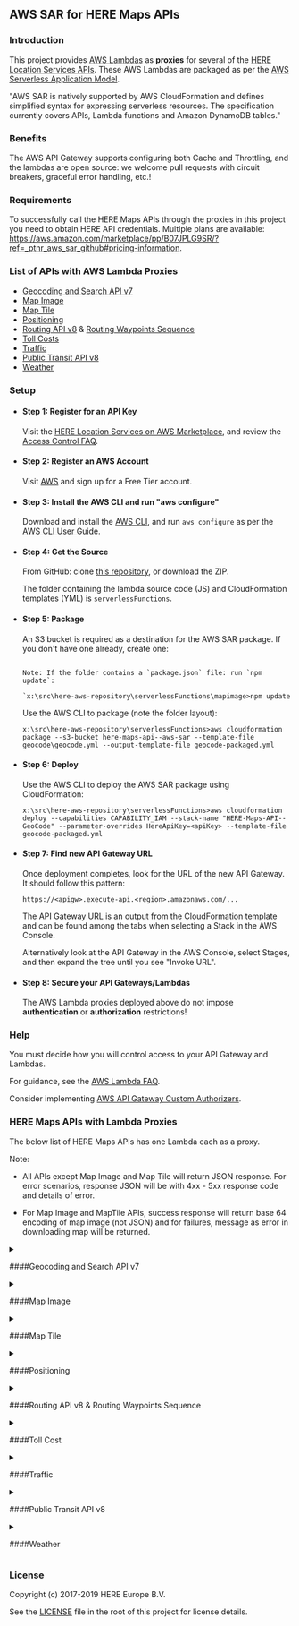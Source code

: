 ## AWS SAR for HERE Maps APIs
### Introduction
This project provides [AWS Lambdas](https://aws.amazon.com/lambda/) as __proxies__ for several of the [HERE Location Services APIs](https://developer.here.com/develop/rest-apis). These AWS Lambdas are packaged as per the [AWS Serverless Application Model](https://aws.amazon.com/about-aws/whats-new/2016/11/introducing-the-aws-serverless-application-model/).

"AWS SAR is natively supported by AWS CloudFormation and defines simplified syntax for expressing serverless resources. The specification currently covers APIs, Lambda functions and Amazon DynamoDB tables."

### Benefits

The AWS API Gateway supports configuring both Cache and Throttling, and the lambdas are open source: we welcome pull requests with circuit breakers, graceful error handling, etc.!

### Requirements
To successfully call the HERE Maps APIs through the proxies in this project you need to obtain HERE API credentials. Multiple plans are available: https://aws.amazon.com/marketplace/pp/B07JPLG9SR/?ref=_ptnr_aws_sar_github#pricing-information.

### List of APIs with AWS Lambda Proxies
* [Geocoding and Search API v7](https://developer.here.com/documentation/geocoding-search-api/dev_guide/index.html)
* [Map Image](https://developer.here.com/documentation/map-image/topics/introduction.html)
* [Map Tile](https://developer.here.com/documentation/map-tile/topics/introduction.html)
* [Positioning](https://developer.here.com/documentation/positioning/topics/introduction.html)
* [Routing API v8](https://developer.here.com/documentation/routing-api/dev_guide/index.html) & [Routing Waypoints Sequence](https://developer.here.com/documentation/routing-waypoints/dev_guide/topics/what-is.html)
* [Toll Costs](https://developer.here.com/documentation/toll-cost/topics/introduction.html)
* [Traffic](https://developer.here.com/documentation/traffic/topics/introduction.html)
* [Public Transit API v8](https://developer.here.com/documentation/public-transit/dev_guide/index.html)
* [Weather](https://developer.here.com/documentation/weather/topics/overview.html)


### Setup

* #### Step 1: Register for an API Key

    Visit the [HERE Location Services on AWS Marketplace](https://aws.amazon.com/marketplace/pp/B07JPLG9SR/?ref=_ptnr_aws_sar_github), and review the [Access Control FAQ](https://developer.here.com/faqs#access-control).

* #### Step 2: Register an AWS Account

    Visit [AWS](https://aws.amazon.com/free/) and sign up for a Free Tier account.

* #### Step 3: Install the AWS CLI and run "aws configure"

    Download and install the [AWS CLI](https://aws.amazon.com/cli/), and run `aws configure` as per the [AWS CLI User Guide](http://docs.aws.amazon.com/cli/latest/userguide/cli-chap-getting-started.html).

* #### Step 4: Get the Source

    From GitHub: clone [this repository](https://github.com/heremaps/here-aws-sar), or download the ZIP.

    The folder containing the lambda source code (JS) and CloudFormation templates (YML) is `serverlessFunctions`.

* #### Step 5: Package

    An S3 bucket is required as a destination for the AWS SAR package. If you don't have one already, create one:

    ```aws s3 mb s3://here-maps-api--aws-sar

    Note: If the folder contains a `package.json` file: run `npm update`:

    `x:\src\here-aws-repository\serverlessFunctions\mapimage>npm update
  ```

    Use the AWS CLI to package (note the folder layout):

    ```x:\src\here-aws-repository\serverlessFunctions>aws cloudformation package --s3-bucket here-maps-api--aws-sar --template-file geocode\geocode.yml --output-template-file geocode-packaged.yml```

* #### Step 6: Deploy

    Use the AWS CLI to deploy the AWS SAR package using CloudFormation:

    ```x:\src\here-aws-repository\serverlessFunctions>aws cloudformation deploy --capabilities CAPABILITY_IAM --stack-name "HERE-Maps-API--GeoCode" --parameter-overrides HereApiKey=<apiKey> --template-file geocode-packaged.yml```

* #### Step 7: Find new API Gateway URL

    Once deployment completes, look for the URL of the new API Gateway. It should follow this pattern:

    ```https://<apigw>.execute-api.<region>.amazonaws.com/...```

    The API Gateway URL is an output from the CloudFormation template and can be found among the tabs when selecting a Stack in the AWS Console.

    Alternatively look at the API Gateway in the AWS Console, select Stages, and then expand the tree until you see "Invoke URL".

* #### Step 8: Secure your API Gateways/Lambdas

    The AWS Lambda proxies deployed above do not impose **authentication** or **authorization** restrictions!


### Help

You must decide how you will control access to your API Gateway and Lambdas.

For guidance, see the [AWS Lambda FAQ](https://aws.amazon.com/lambda/faqs/#security).

Consider implementing [AWS API Gateway Custom Authorizers](http://docs.aws.amazon.com/apigateway/latest/developerguide/use-custom-authorizer.html).



### HERE Maps APIs with Lambda Proxies

The below list of HERE Maps APIs has one Lambda each as a proxy.

Note:

 * All APIs except Map Image and Map Tile will return JSON response. For error scenarios, response JSON will be with 4xx - 5xx response code and details of error.

 * For Map Image and MapTile APIs, success response will return base 64 encoding of map image (not JSON) and for failures, message as error in downloading map will be returned.


<details>
<summary markdown="span">

####Geocoding and Search API v7
</summary>

URL Mapping

|API                  | HERE URL Prefix                                 |  AWS Lambda App URL Prefix |
|-------------------- |-------------------------------------------------|-----------------------------------------------------------|
|discover             | `https://discover.search.hereapi.com/`              |  `https://<apigw>.execute-api.<region>.amazonaws.com/Prod/geocode/api/` |
|geocode            | `https://geocode.search.hereapi.com/`      |  `https://<apigw>.execute-api.<region>.amazonaws.com/Prod/geocode/api/` |
|autosuggest            | `https://autosuggest.search.hereapi.com/`      |  `https://<apigw>.execute-api.<region>.amazonaws.com/Prod/geocode/api/` |
|browse            | `https://browse.search.hereapi.com/`      |  `https://<apigw>.execute-api.<region>.amazonaws.com/Prod/geocode/api/` |
|lookup            | `https://lookup.search.hereapi.com/`      |  `https://<apigw>.execute-api.<region>.amazonaws.com/Prod/geocode/api/` |
|revgeocode            | `https://revgeocode.search.hereapi.com/`      |  `https://<apigw>.execute-api.<region>.amazonaws.com/Prod/geocode/api/` |

* For detailed examples refer [here](serverlessFunctions/geocode/README.md).

</details>

<details>
<summary markdown="span">

####Map Image
</summary>

URL Mapping

|API                  | HERE URL Prefix                                 |  AWS Lambda App URL Prefix |
|-------------------- |-------------------------------------------------|-----------------------------------------------------------|
|Images               | `https://image.maps.ls.hereapi.com/`            |  `https://<apigw>.execute-api.<region>.amazonaws.com/Prod/mapimage/api/` |

* For detailed examples refer [here](serverlessFunctions/mapimage/README.md). 

</details>

<details>
<summary markdown="span">

####Map Tile
</summary>

URL Mapping

|API                  | HERE URL Prefix                                 |  AWS Lambda App URL Prefix |
|-------------------- |-------------------------------------------------|-----------------------------------------------------------|
|MapTile              | `https://{1-4}.traffic.maps.ls.hereapi.com/`    |  `https://<apigw>.execute-api.<region>.amazonaws.com/Prod/maptile/api/traffic/`
|MapTile              | `https://{1.4}.base.maps.ls.hereapi.com/`       |  `https://<apigw>.execute-api.<region>.amazonaws.com/Prod/maptile/api/base/`
|MapTile              | `https://{1.4}.aerial.maps.ls.hereapi.com/`     |  `https://<apigw>.execute-api.<region>.amazonaws.com/Prod/maptile/api/aerial/`

* For detailed examples refer [here](serverlessFunctions/maptile/README.md). 

</details>

<details>
<summary markdown="span">

####Positioning
</summary>

URL Mapping

|API                  | HERE URL Prefix                                 |  AWS Lambda App URL Prefix |
|-------------------- |-------------------------------------------------|-----------------------------------------------------------|
|Position             | `https://pos.ls.hereapi.com/`                   |  `https://<apigw>.execute-api.<region>.amazonaws.com/Prod/position/api/` |

* For detailed examples refer [here](serverlessFunctions/position/README.md). 
</details>

<details>
<summary markdown="span">

####Routing API v8 & Routing Waypoints Sequence
</summary>

URL Mapping

|API                  | HERE URL Prefix                                 |  AWS Lambda App URL Prefix |
|-------------------- |-------------------------------------------------|-----------------------------------------------------------|
|CalculateRoute              | `https://router.hereapi.com/`|  `https://<apigw>.execute-api.<region>.amazonaws.com/Prod/routing/api/` |
|Routing((Isoline))              | `https://isoline.route.ls.hereapi.com/`|  `https://<apigw>.execute-api.<region>.amazonaws.com/Prod/routing/api/isoline.route/` |
|Routing(Matrix)              | `https://matrix.route.ls.hereapi.com/`|  `https://<apigw>.execute-api.<region>.amazonaws.com/Prod/routing/api/matrix.route/` |

* For detailed examples refer [here](serverlessFunctions/routing/README.md). 

</details>

<details>
<summary markdown="span">

####Toll Cost
</summary>

URL Mapping

|API                  | HERE URL Prefix                                 |  AWS Lambda App URL Prefix |
|-------------------- |-------------------------------------------------|-----------------------------------------------------------|
|Toll Cost            | `https://tce.api.here.com/2/calculateroute.json`|  `https://<apigw>.execute-api.<region>.amazonaws.com/Prod/tollcost` |

* For detailed examples refer [here](serverlessFunctions/tollcost/README.md). 

</details>

<details>
<summary markdown="span">

####Traffic 
</summary>

URL Mapping

|API                  | HERE URL Prefix                                 |  AWS Lambda App URL Prefix |
|-------------------- |-------------------------------------------------|-----------------------------------------------------------|
|Traffic              | `https://traffic.ls.hereapi.com/`               |  `https://<apigw>.execute-api.<region>.amazonaws.com/Prod/traffic/api/traffic/` |
|Traffic(tiles)       | `https://{1..4}.traffic.maps.ls.hereapi.com/`   |  `https://<apigw>.execute-api.<region>.amazonaws.com/Prod/traffic/api/traffic.maps/` |

* For detailed examples refer [here](serverlessFunctions/traffic/README.md). 

</details>  

<details>
<summary markdown="span">

####Public Transit API v8
</summary>

URL Mapping

|API                  | HERE URL Prefix                                 |  AWS Lambda App URL Prefix |
|-------------------- |-------------------------------------------------|-----------------------------------------------------------|
|Next Departures              | `https:/transit.hereapi.com/`               |  `https://<apigw>.execute-api.<region>.amazonaws.com/Prod/transit/api/` |
|Station Search              | `https:/transit.hereapi.com/`               |  `https://<apigw>.execute-api.<region>.amazonaws.com/Prod/transit/api/` |
|Routing              | `https:/transit.router.hereapi.com/`               |  `https://<apigw>.execute-api.<region>.amazonaws.com/Prod/transit/api/` |

* For detailed examples refer [here](serverlessFunctions/transit/README.md). 

</details>

<details>
<summary markdown="span"> 

####Weather 
</summary>

URL Mapping

|API                  | HERE URL Prefix                                 |  AWS Lambda App URL Prefix |
|-------------------- |-------------------------------------------------|-----------------------------------------------------------|
|Weather              | `https://weather.ls.hereapi.com/`               |  `https://<apigw>.execute-api.<region>.amazonaws.com/Prod/weather/api/` |

* For detailed examples refer [here](serverlessFunctions/weather/README.md). 

 </details>

### License 

Copyright (c) 2017-2019 HERE Europe B.V.

See the [LICENSE](./LICENSE) file in the root of this project for license details.
